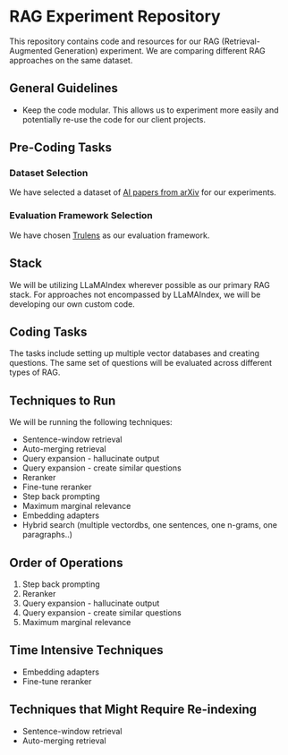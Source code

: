 # RAG Experiment Repository

This repository contains code and resources for our RAG (Retrieval-Augmented Generation) experiment. We are comparing different RAG approaches on the same dataset.

## General Guidelines

- Keep the code modular. This allows us to experiment more easily and potentially re-use the code for our client projects.

## Pre-Coding Tasks

### Dataset Selection

We have selected a dataset of [AI papers from arXiv](https://huggingface.co/datasets/jamescalam/ai-arxiv) for our experiments.

### Evaluation Framework Selection

We have chosen [Trulens](https://www.trulens.org/) as our evaluation framework.

## Stack

We will be utilizing LLaMAIndex wherever possible as our primary RAG stack. For approaches not encompassed by LLaMAIndex, we will be developing our own custom code.

## Coding Tasks

The tasks include setting up multiple vector databases and creating questions. The same set of questions will be evaluated across different types of RAG.

## Techniques to Run

We will be running the following techniques:

- Sentence-window retrieval
- Auto-merging retrieval
- Query expansion - hallucinate output
- Query expansion - create similar questions
- Reranker
- Fine-tune reranker
- Step back prompting
- Maximum marginal relevance
- Embedding adapters
- Hybrid search (multiple vectordbs, one sentences, one n-grams, one paragraphs..)

## Order of Operations

1. Step back prompting
2. Reranker
3. Query expansion - hallucinate output
4. Query expansion - create similar questions
5. Maximum marginal relevance

## Time Intensive Techniques

- Embedding adapters
- Fine-tune reranker

## Techniques that Might Require Re-indexing

- Sentence-window retrieval
- Auto-merging retrieval
